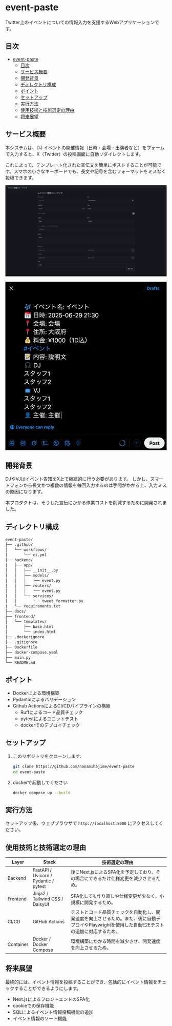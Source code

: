 # event-paste
Twitter上のイベントについての情報入力を支援するWebアプリケーションです。

## 目次
- [event-paste](#event-paste)
  - [目次](#目次)
  - [サービス概要](#サービス概要)
  - [開発背景](#開発背景)
  - [ディレクトリ構成](#ディレクトリ構成)
  - [ポイント](#ポイント)
  - [セットアップ](#セットアップ)
  - [実行方法](#実行方法)
  - [使用技術と技術選定の理由](#使用技術と技術選定の理由)
  - [将来展望](#将来展望)

## サービス概要
本システムは、DJ イベントの開催情報（日時・会場・出演者など）をフォームで入力すると、X（Twitter）の投稿画面に自動リダイレクトします。

これによって、テンプレート化された宣伝文を簡単にポストすることが可能です。スマホの小さなキーボードでも、長文や記号を含むフォーマットをミスなく投稿できます。

![フォーム画像](docs/form.png)

![ポスト画像](docs/post.png)

## 開発背景
DJやVJはイベント告知をX上で継続的に行う必要があります。
しかし、スマートフォンから長文かつ複数の情報を毎回入力するのは手間がかかる上、入力ミスの原因になります。

本プロダクトは、そうした宣伝にかかる作業コストを削減するために開発されました。

## ディレクトリ構成
```
event-paste/
├── .github/
│   └── workflows/
│       └── ci.yml
├── backend/
│   ├── app/
│   │   ├── __init__.py
│   │   ├── models/
│   │   │   └── event.py
│   │   ├── routers/
│   │   │   └── event.py
│   │   └── services/
│   │       └── tweet_formatter.py
│   └── requirements.txt
├── docs/
├── frontend/
│   └── templates/
│       ├── base.html
│       └── index.html
├── .dockerignore
├── .gitignore
├── Dockerfile
├── docker-compose.yaml
├── main.py
└── README.md
```

## ポイント
- Dockerによる環境構築
- Pydanticによるバリデーション
- Github ActionsによるCI/CDパイプラインの構築
  - Ruffによるコード品質チェック
  - pytestによるユニットテスト
  - dockerでのデプロイチェック

## セットアップ
1. このリポジトリをクローンします:
   ```bash
   git clone https://github.com/nanamihajime/event-paste
   cd event-paste
   ```
2. dockerで起動してください
   ```bash
   docker compose up --build
   ```

## 実行方法
セットアップ後、ウェブブラウザで `http://localhost:8000` にアクセスしてください。

## 使用技術と技術選定の理由
| Layer     | Stack | 技術選定の理由                                                                                                           |
|-----------|----------------------------------------|--------------------------------------------------------------------------------------------------------------------------|
| Backend   | FastAPI / Uvicorn / Pydantic / pytest  | 後にNext.jsによるSPA化を予定しており、その場合にできるだけ仕様変更を減少させるため。                                              |
| Frontend  | Jinja2 / Tailwind CSS / DaisyUI        | SPA化しても作り直しや仕様変更が少なく、小規模に開発するため。                                                             |
| CI/CD     | GitHub Actions                         | テストとコード品質チェックを自動化し、開発速度を向上させるため。また、後に自動デプロイやPlaywrightを使用した自動E2Eテストの追加に対応するため。 |
| Container | Docker / Docker Compose                | 環境構築にかかる時間を減少させ、開発速度を向上させるため。                                                                      |

## 将来展望
最終的には、イベント情報を投稿することができ、包括的にイベント情報をチェックすることができるようにします。
- Next.jsによるフロントエンドのSPA化
- cookieでの保存機能
- SQLによるイベント情報投稿機能の追加
- イベント情報のソート機能